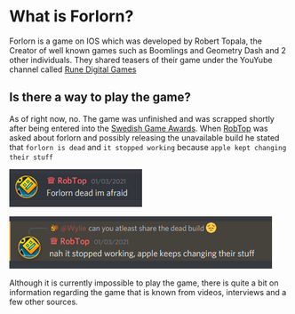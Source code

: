 # What is Forlorn?

Forlorn is a game on IOS which was developed by Robert Topala, the Creator of well known games such as Boomlings and Geometry Dash and 2 other individuals. They shared teasers of their game under the YouYube channel called [Rune Digital Games](https://www.youtube.com/channel/UCDi6Bibo-8B32Q_cuEvWQJQ)

## Is there a way to play the game?

As of right now, no. The game was unfinished and was scrapped shortly after being entered into the [Swedish Game Awards](https://www.gameawards.se/). When [RobTop](https://geometry-dash.fandom.com/wiki/Robert_Topala) was asked about forlorn and possibly releasing the unavailable build he stated that `forlorn is dead` and `it stopped working` because `apple kept changing their stuff`

![Forlorn-dead.png](https://raw.githubusercontent.com/Wyliemaster/forlorn-Docs/main/misc/misc-images/forlorn-dead.PNG)

![Forlorn-dead2.png](https://raw.githubusercontent.com/Wyliemaster/forlorn-Docs/main/misc/misc-images/forlorn-dead2.PNG)

Although it is currently impossible to play the game, there is quite a bit on information regarding the game that is known from videos, interviews and a few other sources.
